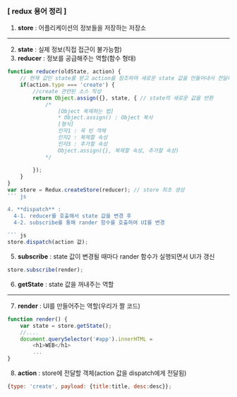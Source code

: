 ### [ redux 용어 정리 ]
1. **store** : 어플리케이션의 정보들을 저장하는 저장소
------
2. **state** : 실제 정보(직접 접근이 불가능함)
3. **reducer** : 정보를 공급해주는 역할(함수 형태)

``` js
function reducer(oldState, action) {
    // 현재 값인 state를 받고 action을 참조하여 새로운 state 값을 만들어내서 전달하는 가공자
    if(action.type === 'create') {
        //create 관련된 소스 작성
        return Object.assign({}, state, { // state의 새로운 값을 반환
            /* 
                [Object 복제하는 법]
                * Object.assign() : Object 복사
                [형식]
                인자1 : 꼭 빈 객체
                인자2 : 복제할 속성
                인자3 : 추가할 속성
                Object.assign({}, 복제할 속성, 추가할 속성)
            */
            
        });
    }
}
var store = Redux.createStore(reducer); // store 최초 생성
``` js

4. **dispatch** : 
  4-1. reducer를 호출해서 state 값을 변경 후
  4-2. subscribe를 통해 rander 함수를 호출하여 UI를 변경
   
``` js
store.dispatch(action 값);
```

5. **subscribe** : state 값이 변경될 때마다 rander 함수가 실행되면서 UI가 갱신

``` js
store.subscribe(render);
```

6. **getState** : state 값을 꺼내주는 역할
------
7. **render** : UI를 만들어주는 역할(우리가 짤 코드)
``` js
function render() {
    var state = store.getState();
    //....
    document.querySelector('#app').innerHTML = 
        <h1>WEB</h1>
        ...
}
```

8. **action** : store에 전달할 객체(action 값을 dispatch에게 전달됨)
``` js
{type: 'create', payload: {title:title, desc:desc}};
```
